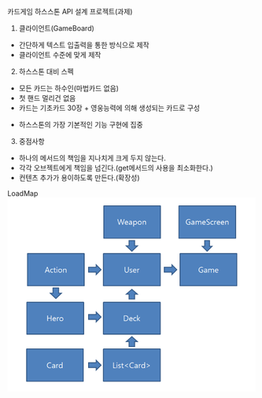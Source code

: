 카드게임 하스스톤 API 설계 프로젝트(과제)

1. 클라이언트(GameBoard)
- 간단하게 텍스트 입출력을 통한 방식으로 제작
- 클라이언트 수준에 맞게 제작

2. 하스스톤 대비 스펙
- 모든 카드는 하수인(마법카드 없음)
- 첫 핸드 멀리건 없음
- 카드는 기초카드 30장 + 영웅능력에 의해 생성되는 카드로 구성
* 하스스톤의 가장 기본적인 기능 구현에 집중

3. 중점사항
- 하나의 메서드의 책임을 지나치게 크게 두지 않는다.
- 각각 오브젝트에게 책임을 넘긴다.(get메서드의 사용을 최소화한다.)
- 컨텐츠 추가가 용이하도록 만든다.(확장성)

LoadMap
![map](./img/map.PNG)